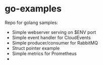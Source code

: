 # go-examples

Repo for golang samples:

- Simple webserver serving on $ENV port
- Simple event handler for CloudEvents
- Simple producer/consumer for RabbitMQ
- Struct pointer example 
- Simple metrics for Prometheus
- 
